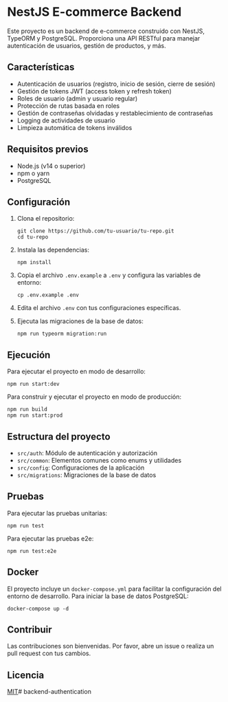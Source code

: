 # NestJS E-commerce Backend

Este proyecto es un backend de e-commerce construido con NestJS, TypeORM y PostgreSQL. Proporciona una API RESTful para manejar autenticación de usuarios, gestión de productos, y más.

## Características

- Autenticación de usuarios (registro, inicio de sesión, cierre de sesión)
- Gestión de tokens JWT (access token y refresh token)
- Roles de usuario (admin y usuario regular)
- Protección de rutas basada en roles
- Gestión de contraseñas olvidadas y restablecimiento de contraseñas
- Logging de actividades de usuario
- Limpieza automática de tokens inválidos

## Requisitos previos

- Node.js (v14 o superior)
- npm o yarn
- PostgreSQL

## Configuración

1. Clona el repositorio:
   ```
   git clone https://github.com/tu-usuario/tu-repo.git
   cd tu-repo
   ```

2. Instala las dependencias:
   ```
   npm install
   ```

3. Copia el archivo `.env.example` a `.env` y configura las variables de entorno:
   ```
   cp .env.example .env
   ```

4. Edita el archivo `.env` con tus configuraciones específicas.

5. Ejecuta las migraciones de la base de datos:
   ```
   npm run typeorm migration:run
   ```

## Ejecución

Para ejecutar el proyecto en modo de desarrollo:

```
npm run start:dev
```

Para construir y ejecutar el proyecto en modo de producción:

```
npm run build
npm run start:prod
```

## Estructura del proyecto

- `src/auth`: Módulo de autenticación y autorización
- `src/common`: Elementos comunes como enums y utilidades
- `src/config`: Configuraciones de la aplicación
- `src/migrations`: Migraciones de la base de datos

## Pruebas

Para ejecutar las pruebas unitarias:

```
npm run test
```

Para ejecutar las pruebas e2e:

```
npm run test:e2e
```

## Docker

El proyecto incluye un `docker-compose.yml` para facilitar la configuración del entorno de desarrollo. Para iniciar la base de datos PostgreSQL:

```
docker-compose up -d
```

## Contribuir

Las contribuciones son bienvenidas. Por favor, abre un issue o realiza un pull request con tus cambios.

## Licencia

[MIT](https://choosealicense.com/licenses/mit/)#   b a c k e n d - a u t h e n t i c a t i o n  
 
